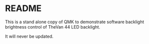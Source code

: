 
# README

This is a stand alone copy of QMK to demonstrate software backlight brightness control of TheVan 44 LED backlight.

It will never be updated.

